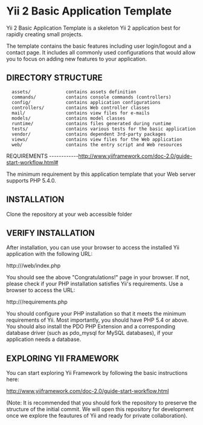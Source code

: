 Yii 2 Basic Application Template
================================

Yii 2 Basic Application Template is a skeleton Yii 2 application best for
rapidly creating small projects.

The template contains the basic features including user login/logout and a contact page.
It includes all commonly used configurations that would allow you to focus on adding new
features to your application.


DIRECTORY STRUCTURE
-------------------

      assets/             contains assets definition
      commands/           contains console commands (controllers)
      config/             contains application configurations
      controllers/        contains Web controller classes
      mail/               contains view files for e-mails
      models/             contains model classes
      runtime/            contains files generated during runtime
      tests/              contains various tests for the basic application
      vendor/             contains dependent 3rd-party packages
      views/              contains view files for the Web application
      web/                contains the entry script and Web resources



REQUIREMENTS
------------http://www.yiiframework.com/doc-2.0/guide-start-workflow.html#

The minimum requirement by this application template that your Web server supports PHP 5.4.0.

INSTALLATION
------------

Clone the repository at your web accessible folder

VERIFY INSTALLATION
------------

After installation, you can use your browser to access the installed Yii application with the following URL:

http://<LOCAL PATH TO YOUR CLONED REPO>/web/index.php

You should see the above "Congratulations!" page in your browser. If not, please check if your PHP installation satisfies Yii's requirements. 
Use a browser to access the URL:

http://<LOCAL PATH TO YOUR CLONED REPO>/requirements.php

You should configure your PHP installation so that it meets the minimum requirements of Yii. Most importantly, you should have PHP 5.4 or above. You should also install the PDO PHP Extension and a corresponding database driver (such as pdo_mysql for MySQL databases), if your application needs a database.

EXPLORING YII FRAMEWORK
------------

You can start exploring Yii Framework by following the basic instructions here:

http://www.yiiframework.com/doc-2.0/guide-start-workflow.html

(Note: It is recommended that you should fork the repository to preserve the structure of the initial commit. 
We will open this repository for development once we explore the feautures of Yii and ready for private collaboration).


